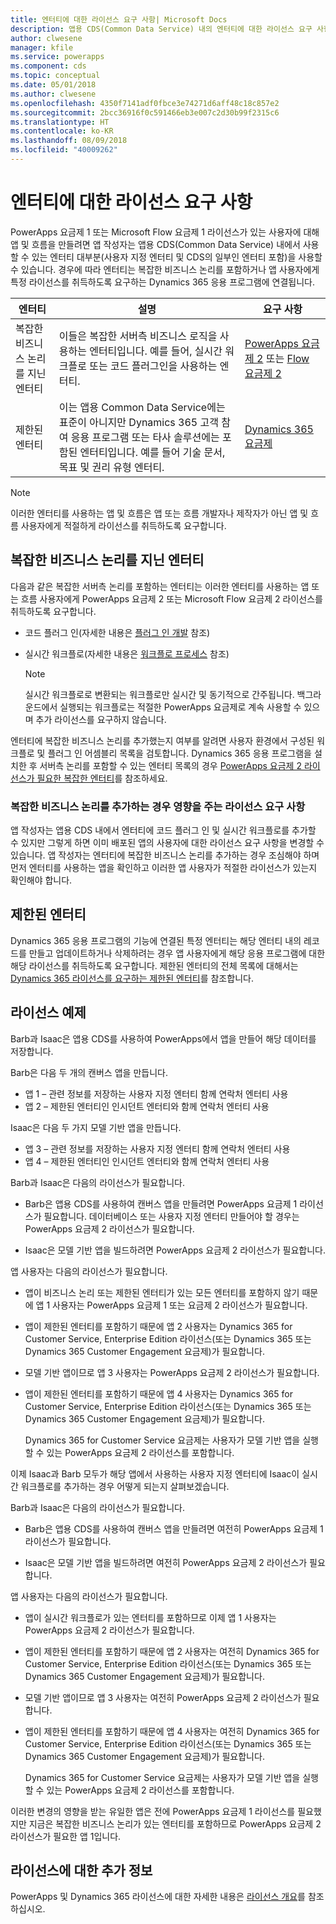 ```yaml
---
title: 엔터티에 대한 라이선스 요구 사항| Microsoft Docs
description: 앱용 CDS(Common Data Service) 내의 엔터티에 대한 라이선스 요구 사항의 설명입니다.
author: clwesene
manager: kfile
ms.service: powerapps
ms.component: cds
ms.topic: conceptual
ms.date: 05/01/2018
ms.author: clwesene
ms.openlocfilehash: 4350f7141adf0fbce3e74271d6aff48c18c857e2
ms.sourcegitcommit: 2bcc36916f0c591466eb3e007c2d30b99f2315c6
ms.translationtype: HT
ms.contentlocale: ko-KR
ms.lasthandoff: 08/09/2018
ms.locfileid: "40009262"
---
```

# <a name="license-requirements-for-entities"></a>엔터티에 대한 라이선스 요구 사항
PowerApps 요금제 1 또는 Microsoft Flow 요금제 1 라이선스가 있는 사용자에 대해 앱 및 흐름을 만들려면 앱 작성자는 앱용 CDS(Common Data Service) 내에서 사용할 수 있는 엔터티 대부분(사용자 지정 엔터티 및 CDS의 일부인 엔터티 포함)을 사용할 수 있습니다. 경우에 따라 엔터티는 복잡한 비즈니스 논리를 포함하거나 앱 사용자에게 특정 라이선스를 취득하도록 요구하는 Dynamics 365 응용 프로그램에 연결됩니다. 


|엔터티    |설명    |요구 사항    |
|---------|---------|---------|
|복잡한 비즈니스 논리를 지닌 엔터티   | 이들은 복잡한 서버측 비즈니스 로직을 사용하는 엔터티입니다. 예를 들어, 실시간 워크플로 또는 코드 플러그인을 사용하는 엔터티.       |  [PowerApps 요금제 2](https://powerapps.microsoft.com/pricing/) 또는 [Flow 요금제 2](https://flow.microsoft.com/pricing/)        |
|제한된 엔터티  |  이는 앱용 Common Data Service에는 표준이 아니지만 Dynamics 365 고객 참여 응용 프로그램 또는 타사 솔루션에는 포함된 엔터티입니다. 예를 들어 기술 문서, 목표 및 권리 유형 엔터티.     |  [Dynamics 365 요금제](https://dynamics.microsoft.com/pricing/)      | 


> [!NOTE]
> 이러한 엔터티를 사용하는 앱 및 흐름은 앱 또는 흐름 개발자나 제작자가 아닌 앱 및 흐름 사용자에게 적절하게 라이선스를 취득하도록 요구합니다.

## <a name="entities-with-complex-business-logic"></a>복잡한 비즈니스 논리를 지닌 엔터티
다음과 같은 복잡한 서버측 논리를 포함하는 엔터티는 이러한 엔터티를 사용하는 앱 또는 흐름 사용자에게 PowerApps 요금제 2 또는 Microsoft Flow 요금제 2 라이선스를 취득하도록 요구합니다.

* 코드 플러그 인(자세한 내용은 [플러그 인 개발](https://docs.microsoft.com/dynamics365/customer-engagement/developer/plugin-development) 참조)
* 실시간 워크플로(자세한 내용은 [워크플로 프로세스](https://docs.microsoft.com/dynamics365/customer-engagement/customize/workflow-processes) 참조)

    > [!NOTE]
    >  실시간 워크플로로 변환되는 워크플로만 실시간 및 동기적으로 간주됩니다. 백그라운드에서 실행되는 워크플로는 적절한 PowerApps 요금제로 계속 사용할 수 있으며 추가 라이선스를 요구하지 않습니다.

엔터티에 복잡한 비즈니스 논리를 추가했는지 여부를 알려면 사용자 환경에서 구성된 워크플로 및 플러그 인 어셈블리 목록을 검토합니다. Dynamics 365 응용 프로그램을 설치한 후 서버측 논리를 포함할 수 있는 엔터티 목록의 경우 [PowerApps 요금제 2 라이선스가 필요한 복잡한 엔터티](data-platform-complex-entities.md)를 참조하세요.  

### <a name="impacting-license-requirements-when-adding-complex-business-logic"></a>복잡한 비즈니스 논리를 추가하는 경우 영향을 주는 라이선스 요구 사항
앱 작성자는 앱용 CDS 내에서 엔터티에 코드 플러그 인 및 실시간 워크플로를 추가할 수 있지만 그렇게 하면 이미 배포된 앱의 사용자에 대한 라이선스 요구 사항을 변경할 수 있습니다. 앱 작성자는 엔터티에 복잡한 비즈니스 논리를 추가하는 경우 조심해야 하며 먼저 엔터티를 사용하는 앱을 확인하고 이러한 앱 사용자가 적절한 라이선스가 있는지 확인해야 합니다.

## <a name="restricted-entities"></a>제한된 엔터티
Dynamics 365 응용 프로그램의 기능에 연결된 특정 엔터티는 해당 엔터티 내의 레코드를 만들고 업데이트하거나 삭제하려는 경우 앱 사용자에게 해당 응용 프로그램에 대한 해당 라이선스를 취득하도록 요구합니다. 제한된 엔터티의 전체 목록에 대해서는 [Dynamics 365 라이선스를 요구하는 제한된 엔터티](data-platform-restricted-entities.md)를 참조합니다.

## <a name="licensing-examples"></a>라이선스 예제
Barb과 Isaac은 앱용 CDS를 사용하여 PowerApps에서 앱을 만들어 해당 데이터를 저장합니다.

Barb은 다음 두 개의 캔버스 앱을 만듭니다.

* 앱 1 &ndash; 관련 정보를 저장하는 사용자 지정 엔터티 함께 연락처 엔터티 사용
* 앱 2 &ndash; 제한된 엔터티인 인시던트 엔터티와 함께 연락처 엔터티 사용

Isaac은 다음 두 가지 모델 기반 앱을 만듭니다.

* 앱 3 &ndash; 관련 정보를 저장하는 사용자 지정 엔터티 함께 연락처 엔터티 사용
* 앱 4 &ndash; 제한된 엔터티인 인시던트 엔터티와 함께 연락처 엔터티 사용

Barb과 Isaac은 다음의 라이선스가 필요합니다.
* Barb은 앱용 CDS를 사용하여 캔버스 앱을 만들려면 PowerApps 요금제 1 라이선스가 필요합니다. 데이터베이스 또는 사용자 지정 엔터티 만들어야 할 경우는 PowerApps 요금제 2 라이선스가 필요합니다.

* Isaac은 모델 기반 앱을 빌드하려면 PowerApps 요금제 2 라이선스가 필요합니다.

앱 사용자는 다음의 라이선스가 필요합니다.
* 앱이 비즈니스 논리 또는 제한된 엔터티가 있는 모든 엔터티를 포함하지 않기 때문에 앱 1 사용자는 PowerApps 요금제 1 또는 요금제 2 라이선스가 필요합니다.

* 앱이 제한된 엔터티를 포함하기 때문에 앱 2 사용자는 Dynamics 365 for Customer Service, Enterprise Edition 라이선스(또는 Dynamics 365 또는 Dynamics 365 Customer Engagement 요금제)가 필요합니다.

* 모델 기반 앱이므로 앱 3 사용자는 PowerApps 요금제 2 라이선스가 필요합니다.

* 앱이 제한된 엔터티를 포함하기 때문에 앱 4 사용자는 Dynamics 365 for Customer Service, Enterprise Edition 라이선스(또는 Dynamics 365 또는 Dynamics 365 Customer Engagement 요금제)가 필요합니다.

    Dynamics 365 for Customer Service 요금제는 사용자가 모델 기반 앱을 실행할 수 있는 PowerApps 요금제 2 라이선스를 포함합니다.

이제 Isaac과 Barb 모두가 해당 앱에서 사용하는 사용자 지정 엔터티에 Isaac이 실시간 워크플로를 추가하는 경우 어떻게 되는지 살펴보겠습니다.

Barb과 Isaac은 다음의 라이선스가 필요합니다.
* Barb은 앱용 CDS를 사용하여 캔버스 앱을 만들려면 여전히 PowerApps 요금제 1 라이선스가 필요합니다.

* Isaac은 모델 기반 앱을 빌드하려면 여전히 PowerApps 요금제 2 라이선스가 필요합니다.

앱 사용자는 다음의 라이선스가 필요합니다.
* 앱이 실시간 워크플로가 있는 엔터티를 포함하므로 이제 앱 1 사용자는 PowerApps 요금제 2 라이선스가 필요합니다.

* 앱이 제한된 엔터티를 포함하기 때문에 앱 2 사용자는 여전히 Dynamics 365 for Customer Service, Enterprise Edition 라이선스(또는 Dynamics 365 또는 Dynamics 365 Customer Engagement 요금제)가 필요합니다. 

* 모델 기반 앱이므로 앱 3 사용자는 여전히 PowerApps 요금제 2 라이선스가 필요합니다.

* 앱이 제한된 엔터티를 포함하기 때문에 앱 4 사용자는 여전히 Dynamics 365 for Customer Service, Enterprise Edition 라이선스(또는 Dynamics 365 또는 Dynamics 365 Customer Engagement 요금제)가 필요합니다.

    Dynamics 365 for Customer Service 요금제는 사용자가 모델 기반 앱을 실행할 수 있는 PowerApps 요금제 2 라이선스를 포함합니다.

이러한 변경의 영향을 받는 유일한 앱은 전에 PowerApps 요금제 1 라이선스를 필요했지만 지금은 복잡한 비즈니스 논리가 있는 엔터티를 포함하므로 PowerApps 요금제 2 라이선스가 필요한 앱 1입니다. 

## <a name="more-about-licensing"></a>라이선스에 대한 추가 정보
PowerApps 및 Dynamics 365 라이선스에 대한 자세한 내용은 [라이선스 개요](../../administrator/pricing-billing-skus.md)를 참조하십시오.
